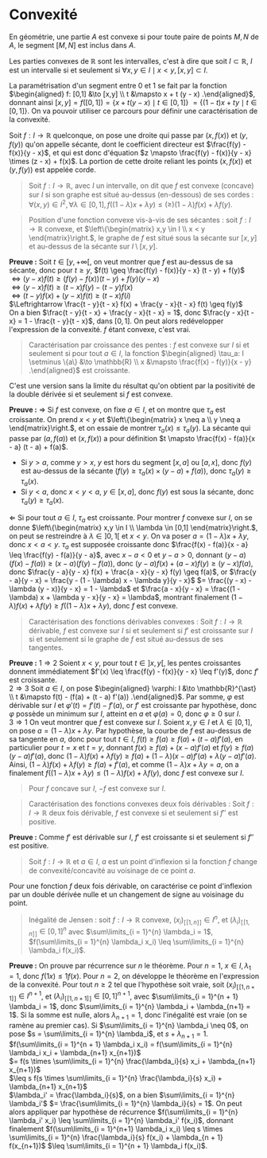 # Convexité
En géométrie, une partie $A$ est convexe si pour toute paire de points $M,N$ de
$A$, le segment $[M,N]$ est inclus dans $A$.

Les parties convexes de $\mathbb{R}$ sont les intervalles, c'est à dire que soit
$I \subset \mathbb{R}$, $I$ est un intervalle si et seulement si
$\forall x,y \in I \mid x < y, [x,y] \subset I$.

La paramétrisation d'un segment entre $0$ et $1$ se fait par la fonction
$\begin{aligned} f: [0,1] &\to [x,y] \\ t &\mapsto x + t (y - x) .\end{aligned}$,
donnant ainsi $[x,y] = f([0,1]) = \{x + t (y - x) \mid t \in [0,1]\}$
$= \{(1 - t) x + t y \mid t \in [0,1]\}$. On va pouvoir utiliser ce parcours
pour définir une caractérisation de la convexité.

Soit $f : I \to \mathbb{R}$ quelconque, on pose une droite qui passe par
$(x,f(x))$ et $(y,f(y))$ qu'on appelle sécante, dont le coefficient directeur
est $\frac{f(y) - f(x)}{y - x}$, et qui est donc d'équation
$z \mapsto \frac{f(y) - f(x)}{y - x} \times (z - x) + f(x)$.
La portion de cette droite reliant les points $(x,f(x))$ et $(y,f(y))$
est appelée corde.

> Soit $f : I \to \mathbb{R}$, avec $I$ un intervalle, on dit que $f$ est
> convexe (concave) sur $I$ si son graphe est situé au-dessus (en-dessous) de ses
> cordes :
> $\forall (x,y) \in I^2, \forall \lambda \in [0,1], f((1 - \lambda) x + \lambda y) \leq (\geq) (1-\lambda) f(x) + \lambda f(y)$.

> Position d'une fonction convexe vis-à-vis de ses sécantes : soit $f : I \to \mathbb{R}$
> convexe, et $\left\{\begin{matrix} x,y \in I \\ x < y \end{matrix}\right.$,
> le graphe de $f$ est situé sous la sécante sur $[x,y]$ et au-dessus de la
> sécante sur $I \setminus [x,y]$.

__Preuve :__ Soit $t \in [y,+\infty[$, on veut montrer que $f$ est au-dessus de
sa sécante, donc pour $t \geq y$, $f(t) \geq \frac{f(y) - f(x)}{y - x} (t - y) + f(y)$\
$\Leftrightarrow (y - x) f(t) \geq (f(y) - f(x)) (t - y) + f(y) (y - x)$\
$\Leftrightarrow (y - x) f(t) \geq (t - x) f(y) - (t - y) f(x)$\
$\Leftrightarrow (t - y) f(x) + (y - x) f(t) \geq (t - x) f(i)$\
$\Leftrightarrow \frac{t - y}{t - x} f(x) + \frac{y - x}{t - x} f(t) \geq f(y)$\
On a bien $\frac{t - y}{t - x} + \frac{y - x}{t - x} = 1$,
donc $\frac{y - x}{t - x} = 1 - \frac{t - y}{t - x}$, dans $[0,1]$.
On peut alors redévelopper l'expression de la convexité. $f$ étant convexe,
c'est vrai.

> Caractérisation par croissance des pentes :
> $f$ est convexe sur $I$ si et seulement si pour tout
> $a \in I$, la fonction
> $\begin{aligned} \tau_a: I \setminus \{a\} &\to \mathbb{R} \\ x &\mapsto \frac{f(x) - f(y)}{x - y} .\end{aligned}$
> est croissante.

C'est une version sans la limite du résultat qu'on obtient par la positivité de
la double dérivée si et seulement si $f$ est convexe.

__Preuve :__ $\Rightarrow$ Si $f$ est convexe, on fixe $a \in I$, et
on montre que $\tau_a$ est croissante. On prend $x < y$ et
$\left\{\begin{matrix} x \neq a \\ y \neq a \end{matrix}\right.$,
et on essaie de montrer $\tau_a(x) \leq \tau_a(y)$.
La sécante qui passe par $(a,f(a))$ et $(x,f(x))$
a pour définition $t \mapsto \frac{f(x) - f(a)}{x - a} (t - a) + f(a)$.
- Si $y > a$, comme $y > x$, $y$ est hors du segment $[x,a]$ ou $[a,x]$, donc
  $f(y)$ est au-dessus de la sécante ($f(y) \geq \tau_a(x) \times (y - a) + f(a)$),
  donc $\tau_a(y) \geq \tau_a(x)$.
- Si $y < a$, donc $x < y < a$, $y \in [x,a]$, donc $f(y)$ est sous la sécante,
  donc $\tau_a(y) \geq \tau_a(x)$.

$\Leftarrow$ Si pour tout $a \in I$, $\tau_a$ est croissante. Pour montrer $f$
convexe sur $I$, on se donne $\left\{\begin{matrix} x,y \in I \\ \lambda \in [0,1] \end{matrix}\right.$,
on peut se restreindre à $\lambda \in ]0,1[$ et $x < y$. On va poser $a = (1 - \lambda) x + \lambda y$,
donc $x < a < y$. $\tau_a$ est supposée croissante donc
$\frac{f(x) - f(a)}{x - a} \leq \frac{f(y) - f(a)}{y - a}$, avec
$x - a < 0$ et $y - a > 0$, donnant $(y - a) (f(x) - f(a)) \geq (x - a) (f(y) - f(a))$,
donc $(y - a) f(x) + (a - x) f(y) \geq (y - x) f(a)$, donc
$\frac{y - a}{y - x} f(x) + \frac{a - x}{y - x} f(y) \geq f(a)$,
or $\frac{y - a}{y - x} = \frac{y - (1 - \lambda) x - \lambda y}{y - x}$
$= \frac{(y - x) - \lambda (y - x)}{y - x} = 1 - \lambda$
et $\frac{a - x}{y - x} = \frac{(1 - \lambda) x + \lambda y - x}{y - x} = \lambda$,
montrant finalement $(1 - \lambda) f(x) + \lambda f(y) \geq f((1 - \lambda) x + \lambda y)$,
donc $f$ est convexe.

> Caractérisation des fonctions dérivables convexes :
> Soit $f : I \to \mathbb{R}$ dérivable,  $f$ est
> convexe sur $I$ si et seulement si $f'$ est croissante sur $I$
> si et seulement si le graphe de $f$ est situé au-dessus de ses tangentes.

__Preuve :__ $1 \Rightarrow 2$ Soient $x < y$, pour tout $t \in ]x,y[$, les
pentes croissantes donnent immédiatement $f'(x) \leq \frac{f(y) - f(x)}{y - x} \leq f'(y)$,
donc $f'$ est croissante.\
$2 \Rightarrow 3$ Soit $a \in I$, on pose
$\begin{aligned} \varphi: I &\to \mathbb{R}^{\ast} \\ t &\mapsto f(t) - (f(a) + (t - a) f'(a)) .\end{aligned}$.
Par somme, $\varphi$ est dérivable sur $I$ et $\varphi'(t) = f'(t) - f'(a)$, or
$f'$ est croissante par hypothèse, donc $\varphi$ possède un minimum sur $I$,
atteint en $a$ et $\varphi(a) = 0$, donc $\varphi \geq 0$ sur $I$.\
$3 \Rightarrow 1$ On veut montrer que $f$ est convexe sur $I$. Soient $x,y \in I$
et $\lambda \in [0,1]$, on pose $a = (1 - \lambda) x + \lambda y$. Par
hypothèse, la courbe de $f$ est au-dessus de sa tangente en $a$,
donc pour tout $t \in I$, $f(t) \geq f(a) \geq f(a) + (t - a) f'(a)$,
en particulier pour $t = x$ et $t = y$, donnant
$f(x) \geq f(a) + (x - a) f'(a)$ et $f(y) \geq f(a) (y - a) f'(a)$,
donc $(1 - \lambda) f(x) + \lambda f(y) \geq f(a) + (1 - \lambda) (x - a) f'(a) + \lambda (y - a) f'(a)$.
Ainsi, $(1 - \lambda) f(x) + \lambda f(y) \geq f(a) + f'(a)$,
et comme $(1 - \lambda) x + \lambda y = a$,
on a finalement $f((1 - \lambda) x + \lambda y) \leq (1 - \lambda) f(x) + \lambda f(y)$,
donc $f$ est convexe sur $I$.

> Pour $f$ concave sur $I$, $-f$ est convexe sur $I$.

> Caractérisation des fonctions convexes deux fois dérivables :
> Soit $f : I \to \mathbb{R}$ deux fois dérivable,
> $f$ est convexe si et seulement si $f''$ est positive.

__Preuve :__ Comme $f'$ est dérivable sur $I$, $f'$ est croissante
si et seulement si $f''$ est positive.

> Soit $f : I \to \mathbb{R}$ et $a \in I$, $a$ est un point d'inflexion si la
> fonction $f$ change de convexité/concavité au voisinage de ce point $a$.

Pour une fonction $f$ deux fois dérivable, on caractérise ce point d'inflexion
par un double dérivée nulle et un changement de signe au voisinage du point.

> Inégalité de Jensen : soit $f : I \to \mathbb{R}$ convexe,
> $(x_i)_{[\![1,n]\!]} \in I^n$, et $(\lambda_i)_{[\![1,n]\!]} \in [0,1]^n$
> avec $\sum\limits_{i = 1}^{n} \lambda_i = 1$,
> $f(\sum\limits_{i = 1}^{n} \lambda_i x_i) \leq \sum\limits_{i = 1}^{n} \lambda_i f(x_i)$.

__Preuve :__ On prouve par récurrence sur $n$ le théorème.
Pour $n = 1$, $x \in I, \lambda_1 = 1$, donc $f(1x) \leq 1 f(x)$.
Pour $n = 2$, on développe le théorème en l'expression de la convexité.
Pour tout $n \geq 2$ tel que l'hypothèse soit vraie, soit $(x_i)_{[\![1,n+1]\!]} \in I^{n+1}$,
et $(\lambda_i)_{[\![1,n+1]\!]} \in [0,1]^{n+1}$,
avec $\sum\limits_{i = 1}^{n + 1} \lambda_i = 1$, donc $\sum\limits_{i = 1}^{n} \lambda_i + \lambda_{n+1} = 1$.
Si la somme est nulle, alors $\lambda_{n+1} = 1$, donc l'inégalité est vraie (on
se ramène au premier cas).
Si $\sum\limits_{i = 1}^{n} \lambda_i \neq 0$, on pose $s = \sum\limits_{i = 1}^{n} \lambda_i$,
et $s + \lambda_{n+1} = 1$.\
$f(\sum\limits_{i = 1}^{n + 1} \lambda_i x_i) = f(\sum\limits_{i = 1}^{n} \lambda_i x_i + \lambda_{n+1} x_{n+1})$\
$= f(s \times \sum\limits_{i = 1}^{n} \frac{\lambda_i}{s} x_i + \lambda_{n+1} x_{n+1})$\
$\leq s f(s \times \sum\limits_{i = 1}^{n} \frac{\lambda_i}{s} x_i) + \lambda_{n+1} x_{n+1}$\
$\lambda_i' = \frac{\lambda_i}{s}$, on a bien $\sum\limits_{i = 1}^{n} \lambda_i'$
$= \frac{\sum\limits_{i = 1}^{n} \lambda_i}{s} = 1$. On peut alors appliquer par
hypothèse de récurrence $f(\sum\limits_{i = 1}^{n} \lambda_i' x_i) \leq \sum\limits_{i = 1}^{n} \lambda_i' f(x_i)$,
donnant finalement $f(\sum\limits_{i = 1}^{n+1} \lambda_i x_i) \leq s \times \sum\limits_{i = 1}^{n} \frac{\lambda_i}{s} f(x_i) + \lambda_{n + 1} f(x_{n+1})$
$\leq \sum\limits_{i = 1}^{n + 1} \lambda_i f(x_i)$.
